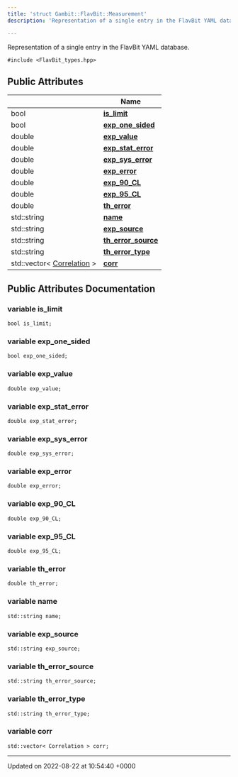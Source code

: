 ```yaml
---
title: 'struct Gambit::FlavBit::Measurement'
description: 'Representation of a single entry in the FlavBit YAML database. '

---
```









Representation of a single entry in the FlavBit YAML database. 


`#include <FlavBit_types.hpp>`

## Public Attributes

|                | Name           |
| -------------- | -------------- |
| bool | **[is_limit](/documentation/code/gambit_2-2/classes/structgambit_1_1flavbit_1_1measurement/#variable-is-limit)**  |
| bool | **[exp_one_sided](/documentation/code/gambit_2-2/classes/structgambit_1_1flavbit_1_1measurement/#variable-exp-one-sided)**  |
| double | **[exp_value](/documentation/code/gambit_2-2/classes/structgambit_1_1flavbit_1_1measurement/#variable-exp-value)**  |
| double | **[exp_stat_error](/documentation/code/gambit_2-2/classes/structgambit_1_1flavbit_1_1measurement/#variable-exp-stat-error)**  |
| double | **[exp_sys_error](/documentation/code/gambit_2-2/classes/structgambit_1_1flavbit_1_1measurement/#variable-exp-sys-error)**  |
| double | **[exp_error](/documentation/code/gambit_2-2/classes/structgambit_1_1flavbit_1_1measurement/#variable-exp-error)**  |
| double | **[exp_90_CL](/documentation/code/gambit_2-2/classes/structgambit_1_1flavbit_1_1measurement/#variable-exp-90-cl)**  |
| double | **[exp_95_CL](/documentation/code/gambit_2-2/classes/structgambit_1_1flavbit_1_1measurement/#variable-exp-95-cl)**  |
| double | **[th_error](/documentation/code/gambit_2-2/classes/structgambit_1_1flavbit_1_1measurement/#variable-th-error)**  |
| std::string | **[name](/documentation/code/gambit_2-2/classes/structgambit_1_1flavbit_1_1measurement/#variable-name)**  |
| std::string | **[exp_source](/documentation/code/gambit_2-2/classes/structgambit_1_1flavbit_1_1measurement/#variable-exp-source)**  |
| std::string | **[th_error_source](/documentation/code/gambit_2-2/classes/structgambit_1_1flavbit_1_1measurement/#variable-th-error-source)**  |
| std::string | **[th_error_type](/documentation/code/gambit_2-2/classes/structgambit_1_1flavbit_1_1measurement/#variable-th-error-type)**  |
| std::vector< [Correlation](/documentation/code/gambit_2-2/classes/structgambit_1_1flavbit_1_1correlation/) > | **[corr](/documentation/code/gambit_2-2/classes/structgambit_1_1flavbit_1_1measurement/#variable-corr)**  |

## Public Attributes Documentation

### variable is_limit

```
bool is_limit;
```


### variable exp_one_sided

```
bool exp_one_sided;
```


### variable exp_value

```
double exp_value;
```


### variable exp_stat_error

```
double exp_stat_error;
```


### variable exp_sys_error

```
double exp_sys_error;
```


### variable exp_error

```
double exp_error;
```


### variable exp_90_CL

```
double exp_90_CL;
```


### variable exp_95_CL

```
double exp_95_CL;
```


### variable th_error

```
double th_error;
```


### variable name

```
std::string name;
```


### variable exp_source

```
std::string exp_source;
```


### variable th_error_source

```
std::string th_error_source;
```


### variable th_error_type

```
std::string th_error_type;
```


### variable corr

```
std::vector< Correlation > corr;
```


-------------------------------

Updated on 2022-08-22 at 10:54:40 +0000